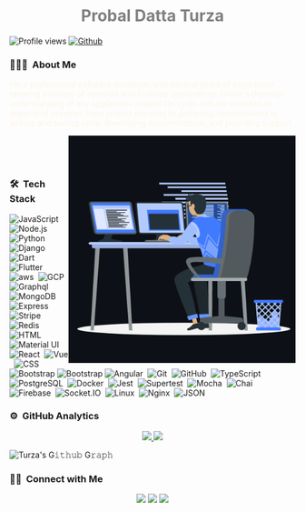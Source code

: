 <h1 align="center" style="color: gray"> Probal Datta Turza </h1>

![Profile views](https://visitor-badge.glitch.me/badge?page_id=turza006)
[![Github](https://img.shields.io/github/followers/turza006?label=Follow&style=social)](https://github.com/turza006)

### 👨🏻‍💻 &nbsp;About Me
<p style="color: oldlace">I'm a professional software developer with several years of experience creating a variety of complex and scalable applications. I have a thorough understanding of any application project life cycle and am skilled in all aspects of creation, from project planning to gathering specifications to writing and testing code, developing documentation, and providing support.</p>

<img alt="Night Coding" src="animation_500_kxa883sd.gif" width="400" align="right"/>
</br>
</br>
</br>

### 🛠 &nbsp;Tech Stack

![JavaScript](https://img.shields.io/badge/-JavaScript-05122A?style=flat&logo=javascript)&nbsp;
![Node.js](https://img.shields.io/badge/-Node.js-05122A?style=flat&logo=node.js)&nbsp;
![Python](https://img.shields.io/badge/-Python-05122A?style=flat&logo=python)&nbsp;
![Django](https://img.shields.io/badge/-Django-05122A?style=flat&logo=django)&nbsp;
![Dart](https://img.shields.io/badge/-Dart-05122A?style=flat&logo=dart)&nbsp;
![Flutter](https://img.shields.io/badge/-Flutter-05122A?style=flat&logo=flutter)&nbsp;
![aws](https://img.shields.io/badge/-aws-05122A?style=flat&logo=amazon)&nbsp;
![GCP](https://img.shields.io/badge/-GCP-05122A?style=flat&logo=google-cloud)&nbsp;
![Graphql](https://img.shields.io/badge/-Graphql-05122A?style=flat&logo=graphql)&nbsp;
![MongoDB](https://img.shields.io/badge/-MongoDB-05122A?style=flat&logo=mongodb)&nbsp;
![Express](https://img.shields.io/badge/-Express-05122A?style=flat&logo=express)&nbsp;
![Stripe](https://img.shields.io/badge/-Stripe-05122A?style=flat&logo=stripe)&nbsp;
![Redis](https://img.shields.io/badge/-redis-05122A?style=flat&logo=redis)&nbsp;
![HTML](https://img.shields.io/badge/-HTML-05122A?style=flat&logo=HTML5)&nbsp;
![Material UI](https://img.shields.io/badge/-Material_UI-05122A?style=flat&logo=mui&logoColor=1572B6)&nbsp;
![React](https://img.shields.io/badge/-React-05122A?style=flat&logo=react)&nbsp;
![Vue](https://img.shields.io/badge/-Vue-05122A?style=flat&logo=vue.js)&nbsp;
![CSS](https://img.shields.io/badge/-CSS-05122A?style=flat&logo=CSS3&logoColor=1572B6)&nbsp;
![Bootstrap](https://img.shields.io/badge/-Bootstrap-05122A?style=flat&logo=bootstrap&logoColor=563D7C)
![Bootstrap](https://img.shields.io/badge/-Bootstrap-05122A?style=flat&logo=bootstrap&logoColor=563D7C)
![Angular](https://img.shields.io/badge/-Angular-05122A?style=flat&logo=angular)&nbsp;
![Git](https://img.shields.io/badge/-Git-05122A?style=flat&logo=git)&nbsp;
![GitHub](https://img.shields.io/badge/-GitHub-05122A?style=flat&logo=github)&nbsp;
![TypeScript](https://img.shields.io/badge/-TypeScript-05122A?style=flat&logo=typescript)&nbsp;
![PostgreSQL](https://img.shields.io/badge/-PostgreSQL-05122A?style=flat&logo=postgresql)&nbsp;
![Docker](https://img.shields.io/badge/-Docker-05122A?style=flat&logo=docker)&nbsp;
![Jest](https://img.shields.io/badge/-Jest-05122A?style=flat&logo=jest)&nbsp;
![Supertest](https://img.shields.io/badge/-SuperTest-05122A?style=flat&logo=supertest)&nbsp;
![Mocha](https://img.shields.io/badge/-Mocha-05122A?style=flat&logo=mocha)&nbsp;
![Chai](https://img.shields.io/badge/-Chai-05122A?style=flat&logo=chai)&nbsp;
![Firebase](https://img.shields.io/badge/-Firebase-05122A?style=flat&logo=firebase)&nbsp;
![Socket.IO](https://img.shields.io/badge/-Socket.IO-05122A?style=flat&logo=socket.io)&nbsp;
![Linux](https://img.shields.io/badge/-Linux-05122A?style=flat&logo=linux)&nbsp;
![Nginx](https://img.shields.io/badge/-Nginx-05122A?style=flat&logo=nginx)&nbsp;
![JSON](https://img.shields.io/badge/-Json-05122A?style=flat&logo=json)&nbsp;

### ⚙️ &nbsp;GitHub Analytics

<p align="center">
  <a href="https://github.com/turza006">
    <img height="180em" src="https://github-readme-stats-eight-theta.vercel.app/api?username=turza006&show_icons=true&theme=algolia&include_all_commits=true&count_private=true"/>
    <img height="180em" src="https://github-readme-stats-eight-theta.vercel.app/api/top-langs/?username=turza006&layout=compact&langs_count=8&theme=algolia"/>
  </a>

![Turza's G𝚒𝚝𝚑𝚞𝚋 G𝚛𝚊𝚙𝚑](https://activity-graph.herokuapp.com/graph?username=turza006&theme=redical&hide_border=true&area=true)
</p>

### 🤝🏻 &nbsp;Connect with Me

<p align="center">
  <a href="mailto:probaldattaturza@gmail.com"><img src="https://img.shields.io/badge/-Email Me-D14836?style=flat&logo=Gmail&logoColor=white"/></a>
  <a href="https://linkedin.com/in/probal-datta-turza"><img src="https://img.shields.io/badge/-Linkedin-0077B5?style=flat&logo=Linkedin&logoColor=white"/></a>
  <a href="https://facebook.com/probaldatta.turza"><img src="https://img.shields.io/badge/-Facebook-1877F2?style=flat&logo=Facebook&logoColor=white"/></a>
</p>
